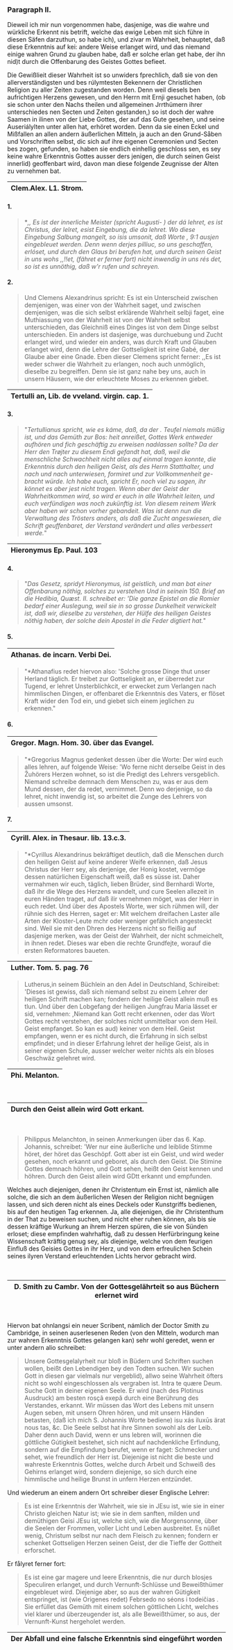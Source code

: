 
### Paragraph II. ###

Dieweil ich mir nun vorgenommen habe,
dasjenige, was die wahre und würkliche Erkennt
nis betrift, welche das ewige Leben mit sich führe
in diesen Säfen darzuthun, so habe ich), und zivar m
Wahrheit, behauptet, daß diese Erkenntnis auf kei:
andere Weise erlanget wird, und das niemand einige
wahren Grund zu glauben habe, daß er solche erlan
get habe, der ihn nid)t durch die Offenbarung des
Geistes Gottes befieet.

Die Gewißlieit dieser Wahrheit ist so unwiders
fprechlich, daß sie von den allerverständigsten und bes
rúlymtesten Bekennern der Christlichen Religion zu
aller Zeiten zugestanden worden. Denn weil diesels
ben aufrichtigen Herzens gewesen, und den Herrn mit
Ernji gesuchet haben, (ob sie schon unter den Nachs
theilen und allgemeinen Jrrthümern ihrer unterschiedes
nen Secten und Zeiten gestanden,) so ist doch der
wahre Saamen in ilinen von der Liebe Gottes, der
auf das Gute gesehen, und seine Auseriálylten unter
allen hat, erhöret worden. Denn da sie einen Eckel
und Mißfallen an allen andern äußerlichen Mitteln, ja
auch an den Grund-Såben und Vorschriften selbst,
dic sich auf ihre eigenen Ceremonien und Secten bes
zogen, gefunden, so haben sie endlich einhellig geschloss
sen, es sey keine wahre Erkenntnis Gottes ausser ders
jenigen, die durch seinen Geist innerlid) geoffenbart
wird, davon man diese folgende Zeugnisse der Alten
zu vernehmen bat.

<!-- Seite 49 -->

| Clem.Alex. L1. Strom. |
|-----------------------|


#### 1. ####

>  **,, Es ist der innerliche Meister (spricht Augusti-
  *) der dá lehret, es ist Christus, der lelret, esist
  Eingebung, die da lehret. Wo diese Eingebung
  Salbung mangelt, so isis umsonit, daß Worte
  , 9:1 ausjen eingebleuet werden. Denn wenn derjes
  pilliuc, so uns geschaffen, erlóset, und durch den Glaus
  bri berufen hat, und durch seinen Geist in uns wohs
  ,,!!et, (fähret er ferner fort) nicht inwendig in uns rés
  det, so ist es unnöthig, daß w'r rufen und schreyen.**

#### 2. ####

>  Und Clemens Alexandrinus spricht: Es ist
  ein Unterscheid zwischen demjenigen, was einer von
  der Wahrheit saget, und zwischen demjenigen, was
  die sich selbst erklärende Wahrheit selbji faget, eine
  Muthiassung von der Wahrheit ist von der Wahrheit
  selbst unterschieden, das Gleichniß eines Dinges
  ist von dem Dinge selbst unterschieden. Ein anders ist
  dasjenige, was durchuebung und Zucht erlanget wird,
  und wieder ein anders, was durch Kraft und Glauben
  erlanget wird, denn die Lehre der Gottseligkeit ist eine
  Gabé, der Glaube aber eine Gnade. Eben dieser
  Clemens spricht ferner: ,,Es ist weder schwer die
  Wahrheit zu erlangen, noch auch unmöglich, dieselbe
  zu begreiffen. Denn sie ist ganz nahe bey uns,
  auch in unsern Häusern, wie der erleuchtete Moses
  zu erkennen giebet.

| Tertulli an, Lib. de vveland. virgin. cap. 1.|
|----------------------------------------------|


#### 3. ####

>  "*Tertullianus spricht, wie es káme, daß, da der .
Teufel niemals müßig ist, und das Gemüth zur Bos:
heit anreißet, Gottes Werk entweder aufhören und
fich geschäftig zu erweisen nadılassen sollte? Da der
Herr den Trøjter zu diesem Endi gefandt hat, daß,
weil die menschliche Schwachheit nicht alles auf einmal
tragen konnte, die Erkenntnis durch den heiligen
Geist, als des Herrn Statthalter, und nach und nach
unterwiesen, formiret und zur Vollkommenheit ge-
bracht würde. Ich habe euch, spricht Er, noch
viel zu sagen, ihr könnet es aber jest nicht tragen.<!-- Seite 50,  content-0066.xml -->
Wenn aber der Geist der Wahrheitkommen
wird, so wird er euch in alle Wahrheit leiten,
und euch verfündigen was noch zukünftig
ist. Von diesem reinem Werk aber haben wir schon
vorher gebandeit. Was ist denn nun die Verwaltung
des Trösters anders, als daß die Zucht angeswiesen,
die Schrift geuffenbaret, der Verstand verändert
und alles verbessert werde.*"

| Hieronymus Ep. Paul. 103 |
|--------------------------|

#### 4. ####

> "*Das Gesetz, spridyt Hieronymus, ist geistlich,
und man bat einer Offenbarung nöthig, solches zu verstehen
Und in seinein 150. Brief an die Hedibia,
Quæst. II. schreibet er: 'Die ganze Epistel an die Romier
bedarf einer Auslegung, weil sie in so grosse
Dunkelheit verwickelt ist, daß wir, dieselbe zu verstehen,
der Hülfe des heiligen Geistes nöthig haben,
der solche dein Apostel in die Feder digtiert hat.*"

#### 5. ####

| Athanas. de incarn. Verbi Dei. |
|--------------------------------|

> "*Athanafius redet hiervon also: 'Solche grosse
Dinge thut unser Herland täglich. Er treibet zur
Gottseligkeit an, er überredet zur Tugend, er lehret
Unsterblichkcit, er erwecket zum Verlangen nach
himmlischen Dingen, er offenbaret die Erkenntnis
des Vaters, er flöset Kraft wider den Tod ein, und
giebet sich einem jeglichen zu erkennen."

#### 6. ####

| Gregor. Magn. Hom. 30. über das Evangel. |
|------------------------------------------|

> "*Gregorius Magnus gedenket dessen über die
Worte: Der wird euch alles lehren, auf folgende
Weise: 'Wo ferne nicht derselbe Geist in des Žuhörers
Herzen wohnet, so ist die Predigt des Lehrers versgeblich.
Niemand schreibe demnach dem Menschen zu,
was er aus dem Mund dessen, der da redet, vernimmet.
Denn wo derjenige, so da lehret, nicht inwendig ist,
so arbeitet die Zunge des Lehrers von aussen umsonst.

#### 7. ####

| Cyrill. Alex. in Thesaur. lib. 13.c.3. |
|----------------------------------------|


> "*Cyrillus Alexandrinus bekräftiget deutlich, daß
die Menschen durch den heiligen Geist auf keine anderer
Weife erkennen, daß Jesus Christus der
Herr sey, als derjenige, der Honig kostet, vermöge
dessen natürlichen Eigenschaft weiß, daß es süsse ist.<!-- Seite 51 -->
Daher vermahmen wir euch, täglich, lieben Brüder,
sind Bernhardi Worte, daß ihr die Wege des
Herzens wandelt, und cure Seelen allezeit in euren
Händen traget, auf daß ilir vernehmen möget, was
der Herr in euch redet. Und über des Apostels Worte,
wer sich rühmen will, der rühnie sich des Herren,
saget er: Mit welchem dreifachen Laster alle Arten
der Kloster-Leute mchr oder weniger gefährlich angesteckt
sind. Weil sie mit den Dhren des Herzens
nicht so fleißig auf dasjenige merken, was der Geist
der Wahrheit, der nicht schmeichelt, in ihnen redet.
Dieses war eben die rechte Grundfejte, worauf die
ersten Reformatores baueten.

| Luther. Tom. 5. pag. 76 |
|-------------------------|

> Lutherus,in seinem Büchlein an den Adel in Deutschland,
Schireibet: 'Dieses ist gewiss, daß sich niemand
selbst zu einem Lehrer der heiligen Schrift machen
kan; fondern der heilige Geist allein muß es tlun.
Und über den Lobgefang der heiligen Jungfrau Maria
lässet er sid, vernehmen: ,Niemand kan Gott recht
erkennen, oder das Wort Gottes recht verstehen, der
solches nicht unmittelbar von dem Heil. Geist empfanget.
So kan es aud) keiner von dem Heil. Geist
empfangen, wenn er es nicht durch, die Erfahrung in
sich selbst empfindet; und in dieser Erfahrung lehret
der heilige Geist, als in seiner eigenen Schule, ausser
welcher weiter nichts als ein bloses Geschwäz gelehret wird.

| Phi. Melanton. |
|----------------|

</br>

| Durch den Geist allein wird Gott erkant. |
|------------------------------------------|

</br>

> Philippus Melanchton, in seinen Anmerkungen über
das 6. Kap. Johannis, schreibet: 'Wer nur eine äußerliche
und leiblide Stimme höret, der höret das
Geschöpf. Gott aber ist ein Geist, und wird weder
gesehen, noch erkannt und geboret, als durch den
Geist. Die Stimine Gottes demnach höhren, und
Gott sehen, heißt den Geist kennen und höhren. Durch
den Geist allein wird GDtt erkannt und empfunden.

Welches auch diejenigen, denen ihr Christentum ein <!-- Seite 52,  content-0070.xml -->
Ernst ist, nämlich alle solche, die sich an dem äußerlichen
Wesen der Religion nicht begnügen lassen, und sich deren
nicht als eines Deckels oder Kunstgriffs bedienen,
bis auf den heutigen Tag erkennen. Ja, alle diejenigen,
die ihr Christenthum in der That zu beweisen suchen,
und nicht eher ruhen können, als bis sie dessen
kräftige Wurkung an ihrem Herzen spüren, die sie von
Sünden erloset; diese empfinden wahrhaftig, daß zu
dessen Herfürbringung keine Wissenschaft kräftig genug
sey, als diejenige, welche von dem feurigen Einfluß
des Geisies Gottes in ihr Herz, und von dem erfreulichen
Schein seines ilyren Verstand erleuchtenden
Lichts hervor gebracht wird.

</br>

| D. Smith zu Cambr. Von der Gottesgelährteit so aus Büchern erlernet wird |
|--------------------------------------------------------------------------|

</br>

Hiervon bat ohnlangsi ein neuer Scribent, námlich
der Doctor Smith zu Cambridge, in seinen auserlesenen
Reden (von den Mitteln, wodurch man zur
wahren Erkenntnis Gottes gelangen kan) sehr
wohl geredet, wenn er unter andern alio schreibet:

> Unsere Gottesgelalyrheit nur bloß in Büdern und
Schriften suchen wollen, beißt den Lebendigen bey den
Todten suchen. Wir suchen Gott in diesen gar vielmals
nur vergeblid), allwo seine Wahrheit öfters
nicht so wohl eingeschlossen als vergraben ist. Intra te
quære Deum. Suche Gott in deiner eigenen Seele.
Er wird (nach des Plotinus Ausdruck) am besten
rosçã exepă durch eine Berührung des Verstandes,
erkannt. Wir müssen das Wort des Lebens
mit unsern Augen seben, mit unsern Ohren hören, und
mit unsern Händen betasten, (daß ich mich S. Johannis
Worte bediene) isu xás iluxūs ärat nous tas, &c. Die
Seele selbst hat ihre Sinnen sowohl als der Leib.
Daher denn auch David, wenn er uns lebren will,
worinnen die göttliche Gútigkeit bestehet, sich nicht
auf nachdenkliche Erfindung, sondern auf die Empfindung
berufet, wenn er faget: Schmecker und sehet,
wie freundlich der Herr ist. Diejenige ist nicht<!-- Seite 53 -->
die beste und wahreste Erkenntnis Gottes, welche
durch Arbeit und Schweiß des Gehirns erlanget
wird, sondern diejenige, so sich durch eine himmlische
und heilige Brunst in unfern Herzen entzündet.

Und
wiederum an einem andern Ort schreiber dieser Englische
Lehrer:

> Es ist eine Erkenntnis der Wahrheit,
wie sie in JEsu ist, wie sie in einer Christo gleichen
Natur ist; wie sie in dem sanften, milden und demüthigen
Geisi JEsu ist, welche sich, wie die Morgensonne,
über die Seelen der Frommen, voller Licht
und Leben ausbreitet. Es nüßet wenig, Christum
selbst nur nach dem Fleisch zu kennen; fondern er
schenket Gottseligen Herzen seinen Geist, der die
Tieffe der Gottheit erforschet.

Er fålyret ferner fort:

> Es ist eine gar magere und leere Erkenntnis,
die nur durch blosjes Speculiren erlanget, und durch
Vernunft-Schlüsse und Beweißthümer eingebleuet
wird. Diejenige aber, so aus der wahren Gütigkeit
entspringet, ist (wie Origenes redet) Febrsedo no
séons i todeičias . Sie erfüllet das Gemüth mit einem
solchen göttlichen Licht, welches viel klarer und überzeugender
ist, als alle Beweißthümer, so aus, der
Vernunft-Kunst hergeholet werden.

| Der Abfall und eine falsche Erkenntnis sind eingeführt worden |
|---------------------------------------------------------------|
